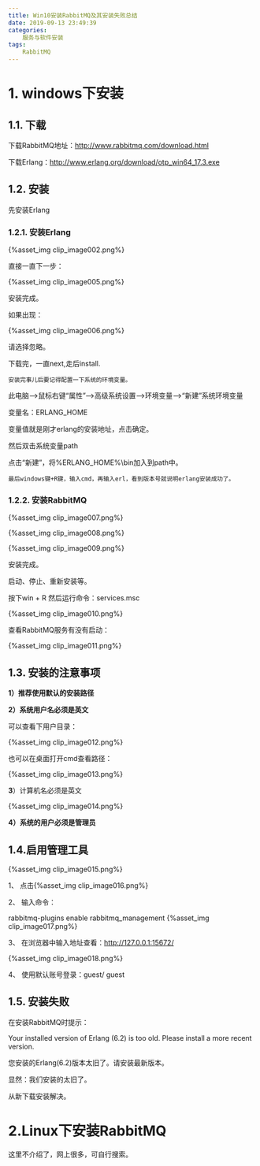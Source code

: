 ```yaml
---
title: Win10安装RabbitMQ及其安装失败总结
date: 2019-09-13 23:49:39
categories:
	服务与软件安装
tags:
	RabbitMQ
---
```


# 1. windows下安装

## 1.1. 下载

下载RabbitMQ地址：http://www.rabbitmq.com/download.html

下载Erlang：<http://www.erlang.org/download/otp_win64_17.3.exe>

## 1.2. 安装

先安装Erlang

### 1.2.1. 安装Erlang

{%asset_img clip_image002.png%}

直接一直下一步：

{%asset_img clip_image005.png%}

安装完成。

如果出现：

{%asset_img clip_image006.png%}

请选择忽略。

下载完，一直next,走后install.

    安装完事儿后要记得配置一下系统的环境变量。

此电脑-->鼠标右键“属性”-->高级系统设置-->环境变量-->“新建”系统环境变量

变量名：ERLANG_HOME

变量值就是刚才erlang的安装地址，点击确定。

然后双击系统变量path

点击“新建”，将%ERLANG_HOME%\bin加入到path中。

    最后windows键+R键，输入cmd，再输入erl，看到版本号就说明erlang安装成功了。



### 1.2.2. 安装RabbitMQ

{%asset_img clip_image007.png%}

{%asset_img clip_image008.png%}

{%asset_img clip_image009.png%}

安装完成。

启动、停止、重新安装等。

 

按下win + R 然后运行命令：services.msc

{%asset_img clip_image010.png%}

查看RabbitMQ服务有没有启动：

{%asset_img clip_image011.png%}

## 1.3. 安装的注意事项

**1）推荐使用默认的安装路径**

**2）系统用户名必须是英文**

可以查看下用户目录：

 {%asset_img clip_image012.png%}

也可以在桌面打开cmd查看路径：

{%asset_img clip_image013.png%}

**3**）计算机名必须是英文

{%asset_img clip_image014.png%}

**4）系统的用户必须是管理员**

 

## 1.4.启用管理工具

 {%asset_img clip_image015.png%}

1、 点击{%asset_img clip_image016.png%}

2、 输入命令：

rabbitmq-plugins enable rabbitmq_management
{%asset_img clip_image017.png%}

 

3、 在浏览器中输入地址查看：<http://127.0.0.1:15672/>

{%asset_img clip_image018.png%}

4、 使用默认账号登录：guest/ guest

## 1.5. 安装失败

在安装RabbitMQ时提示：

Your installed version of Erlang (6.2) is too old. Please install a more recent version.

您安装的Erlang(6.2)版本太旧了。请安装最新版本。

显然：我们安装的太旧了。

从新下载安装解决。



# 2.Linux下安装RabbitMQ

这里不介绍了，网上很多，可自行搜索。





